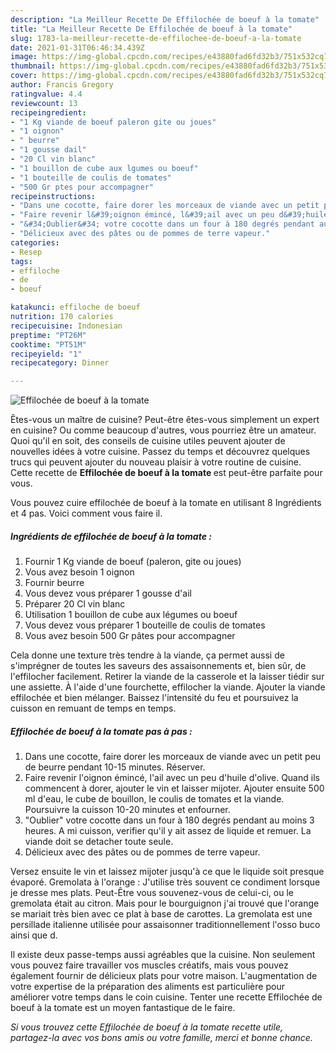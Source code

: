 ```yaml
---
description: "La Meilleur Recette De Effilochée de boeuf à la tomate"
title: "La Meilleur Recette De Effilochée de boeuf à la tomate"
slug: 1783-la-meilleur-recette-de-effilochee-de-boeuf-a-la-tomate
date: 2021-01-31T06:46:34.439Z
image: https://img-global.cpcdn.com/recipes/e43880fad6fd32b3/751x532cq70/effilochee-de-boeuf-a-la-tomate-photo-principale-de-la-recette.jpg
thumbnail: https://img-global.cpcdn.com/recipes/e43880fad6fd32b3/751x532cq70/effilochee-de-boeuf-a-la-tomate-photo-principale-de-la-recette.jpg
cover: https://img-global.cpcdn.com/recipes/e43880fad6fd32b3/751x532cq70/effilochee-de-boeuf-a-la-tomate-photo-principale-de-la-recette.jpg
author: Francis Gregory
ratingvalue: 4.4
reviewcount: 13
recipeingredient:
- "1 Kg viande de boeuf paleron gite ou joues"
- "1 oignon"
- " beurre"
- "1 gousse dail"
- "20 Cl vin blanc"
- "1 bouillon de cube aux lgumes ou boeuf"
- "1 bouteille de coulis de tomates"
- "500 Gr ptes pour accompagner"
recipeinstructions:
- "Dans une cocotte, faire dorer les morceaux de viande avec un petit peu de beurre pendant 10-15 minutes. Réserver."
- "Faire revenir l&#39;oignon émincé, l&#39;ail avec un peu d&#39;huile d&#39;olive. Quand ils commencent à dorer, ajouter le vin et laisser mijoter. Ajouter ensuite 500 ml d&#39;eau, le cube de bouillon, le coulis de tomates et la viande. Poursuivre la cuisson 10-20 minutes et enfourner."
- "&#34;Oublier&#34; votre cocotte dans un four à 180 degrés pendant au moins 3 heures. A mi cuisson, verifier qu&#39;il y ait assez de liquide et remuer. La viande doit se detacher toute seule."
- "Délicieux avec des pâtes ou de pommes de terre vapeur."
categories:
- Resep
tags:
- effiloche
- de
- boeuf

katakunci: effiloche de boeuf 
nutrition: 170 calories
recipecuisine: Indonesian
preptime: "PT26M"
cooktime: "PT51M"
recipeyield: "1"
recipecategory: Dinner

---
```



![Effilochée de boeuf à la tomate](https://img-global.cpcdn.com/recipes/e43880fad6fd32b3/751x532cq70/effilochee-de-boeuf-a-la-tomate-photo-principale-de-la-recette.jpg)

Êtes-vous un maître de cuisine? Peut-être êtes-vous simplement un expert en cuisine? Ou comme beaucoup d'autres, vous pourriez être un amateur. Quoi qu'il en soit, des conseils de cuisine utiles peuvent ajouter de nouvelles idées à votre cuisine. Passez du temps et découvrez quelques trucs qui peuvent ajouter du nouveau plaisir à votre routine de cuisine. Cette recette de <strong> Effilochée de boeuf à la tomate </strong> est peut-être parfaite pour vous.

<!--inarticleads1-->

Vous pouvez cuire effilochée de boeuf à la tomate en utilisant 8 Ingrédients et 4 pas. Voici comment vous faire il.

##### Ingrédients de effilochée de boeuf à la tomate :

1. Fournir 1 Kg viande de boeuf (paleron, gite ou joues)
1. Vous avez besoin 1 oignon
1. Fournir  beurre
1. Vous devez vous préparer 1 gousse d&#39;ail
1. Préparer 20 Cl vin blanc
1. Utilisation 1 bouillon de cube aux légumes ou boeuf
1. Vous devez vous préparer 1 bouteille de coulis de tomates
1. Vous avez besoin 500 Gr pâtes pour accompagner


Cela donne une texture très tendre à la viande, ça permet aussi de s&#39;imprégner de toutes les saveurs des assaisonnements et, bien sûr, de l&#39;effilocher facilement. Retirer la viande de la casserole et la laisser tiédir sur une assiette. À l&#39;aide d&#39;une fourchette, effilocher la viande. Ajouter la viande effilochée et bien mélanger. Baissez l&#39;intensité du feu et poursuivez la cuisson en remuant de temps en temps. 

<!--inarticleads2-->

##### Effilochée de boeuf à la tomate pas à pas :

1. Dans une cocotte, faire dorer les morceaux de viande avec un petit peu de beurre pendant 10-15 minutes. Réserver.
1. Faire revenir l&#39;oignon émincé, l&#39;ail avec un peu d&#39;huile d&#39;olive. Quand ils commencent à dorer, ajouter le vin et laisser mijoter. Ajouter ensuite 500 ml d&#39;eau, le cube de bouillon, le coulis de tomates et la viande. Poursuivre la cuisson 10-20 minutes et enfourner.
1. &#34;Oublier&#34; votre cocotte dans un four à 180 degrés pendant au moins 3 heures. A mi cuisson, verifier qu&#39;il y ait assez de liquide et remuer. La viande doit se detacher toute seule.
1. Délicieux avec des pâtes ou de pommes de terre vapeur.


Versez ensuite le vin et laissez mijoter jusqu&#39;à ce que le liquide soit presque évaporé. Gremolata à l&#39;orange : J&#39;utilise très souvent ce condiment lorsque je dresse mes plats. Peut-Être vous souvenez-vous de celui-ci, ou le gremolata était au citron. Mais pour le bourguignon j&#39;ai trouvé que l&#39;orange se mariait très bien avec ce plat à base de carottes. La gremolata est une persillade italienne utilisée pour assaisonner traditionnellement l&#39;osso buco ainsi que d. 

<!--inarticleads1-->

<p>
Il existe deux passe-temps aussi agréables que la cuisine. Non seulement vous pouvez faire travailler vos muscles créatifs, mais vous pouvez également fournir de délicieux plats pour votre maison. L'augmentation de votre expertise de la préparation des aliments est particulière pour améliorer votre temps dans le coin cuisine. Tenter une recette Effilochée de boeuf à la tomate est un moyen fantastique de le faire.
</p>

<p>
<i>Si vous trouvez cette Effilochée de boeuf à la tomate recette utile, partagez-la avec vos bons amis ou votre famille, merci et bonne chance.</i>
</p>
